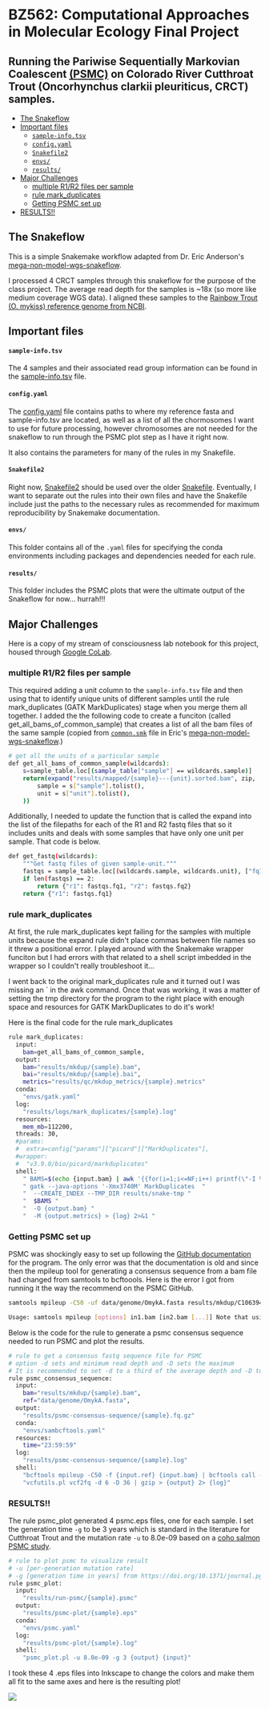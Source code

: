 BZ562: Computational Approaches in Molecular Ecology Final Project
==============
## Running the Pariwise Sequentially Markovian Coalescent [(PSMC)](https://github.com/lh3/psmc) on Colorado River Cutthroat Trout (Oncorhynchus clarkii pleuriticus, CRCT) samples. 

- [The Snakeflow](#the-snakeflow)
- [Important files](#important-files)
    - [`sample-info.tsv`](#sample-infotsv)
    - [`config.yaml`](#configyaml)
    - [`Snakefile2`](#snakefile2)
    - [`envs/`](#envs)
    - [`results/`](#results)
- [Major Challenges](#major-challenges)
    - [multiple R1/R2 files per sample](#multiple-r1r2-files-per-sample)
    - [rule mark_duplicates](#rule-mark_duplicates)
    - [Getting PSMC set up](#getting-psmc-set-up)
- [RESULTS!!](#results-1)

## The Snakeflow 
This is a simple Snakemake workflow adapted from Dr. Eric Anderson's [mega-non-model-wgs-snakeflow](https://github.com/eriqande/mega-non-model-wgs-snakeflow).

I processed 4 CRCT samples through this snakeflow for the purpose of the class project. The average read depth for the samples is ~18x (so more like medium coverage WGS data). I aligned these samples to the [Rainbow Trout (O. mykiss) reference genome from NCBI](https://www.ncbi.nlm.nih.gov/datasets/genome/GCF_013265735.2/). 

## Important files

#### `sample-info.tsv`

The 4 samples and their associated read group information can be found in the [sample-info.tsv](https://github.com/noelmclark/crct_snake_proj/blob/main/sample-info.tsv) file. 

#### `config.yaml`

The [config.yaml](https://github.com/noelmclark/crct_snake_proj/blob/main/config.yaml) file contains paths to where my reference fasta and sample-info.tsv are located, as well as a list of all the chormosomes I want to use for future processing, however chromosomes are not needed for the snakeflow to run through the PSMC plot step as I have it right now. 

It also contains the parameters for many of the rules in my Snakefile. 

#### `Snakefile2`

Right now, [Snakefile2](https://github.com/noelmclark/crct_snake_proj/blob/main/Snakefile2) should be used over the older [Snakefile](https://github.com/noelmclark/crct_snake_proj/blob/main/Snakefile). Eventually, I want to separate out the rules into their own files and have the Snakefile include just the paths to the necessary rules as recommended for maximum reproducibility by Snakemake documentation. 

#### `envs/`

This folder contains all of the `.yaml` files for specifying the conda environments including packages and dependencies needed for each rule. 

#### `results/`

This folder includes the PSMC plots that were the ultimate output of the Snakeflow for now... hurrah!!!


## Major Challenges
Here is a copy of my stream of consciousness lab notebook for this project, housed through [Google CoLab](https://colab.research.google.com/drive/1Y0s0Jg9Yp0PwF8AWMJVCd9wf3dBD61Lb#scrollTo=gh-sKP1V9L3a). 

### multiple R1/R2 files per sample

This required adding a unit column to the `sample-info.tsv` file and then using that to identify unique units of different samples until the rule mark_duplicates (GATK MarkDuplicates) stage when you merge them all together. I added the the following code to create a funciton (called get_all_bams_of_common_sample) that creates a list of all the bam files of the same sample (copied from [`common.smk`](https://github.com/eriqande/mega-non-model-wgs-snakeflow/blob/main/workflow/rules/common.smk) file in Eric's [mega-non-model-wgs-snakeflow](https://github.com/eriqande/mega-non-model-wgs-snakeflow).)

```sh
# get all the units of a particular sample
def get_all_bams_of_common_sample(wildcards):
    s=sample_table.loc[(sample_table["sample"] == wildcards.sample)]
    return(expand("results/mapped/{sample}---{unit}.sorted.bam", zip,
        sample = s["sample"].tolist(),
        unit = s["unit"].tolist(),
    ))
```
Additionally, I needed to update the function that is called the expand into the list of the filepaths for each of the R1 and R2 fastq files that so it includes units and deals with some samples that have only one unit per sample. That code is below. 

```sh
def get_fastq(wildcards):
    """Get fastq files of given sample-unit."""
    fastqs = sample_table.loc[(wildcards.sample, wildcards.unit), ["fq1", "fq2"]].dropna()
    if len(fastqs) == 2:
        return {"r1": fastqs.fq1, "r2": fastqs.fq2}
    return {"r1": fastqs.fq1}
```
### rule mark_duplicates

At first, the rule mark_duplicates kept failing for the samples with multiple units because the expand rule didn't place commas between file names so it threw a positional error. I played around with the Snakemake wrapper funciton but I had errors with that related to a shell script imbedded in the wrapper so I couldn't really troubleshoot it... 

I went back to the original mark_duplicates rule and it turned out I was missing an ` in the awk command. Once that was working, it was a matter of setting the tmp directory for the program to the right place with enough space and resources for GATK MarkDuplicates to do it's work! 

Here is the final code for the rule mark_duplicates

```sh
rule mark_duplicates:
  input:
    bam=get_all_bams_of_common_sample,
  output:
    bam="results/mkdup/{sample}.bam",
    bai="results/mkdup/{sample}.bai",
    metrics="results/qc/mkdup_metrics/{sample}.metrics"
  conda:
    "envs/gatk.yaml"
  log:
    "results/logs/mark_duplicates/{sample}.log"
  resources:
    mem_mb=112200,
  threads: 30,
  #params:
  #  extra=config["params"]["picard"]["MarkDuplicates"],
  #wrapper:
  #  "v3.9.0/bio/picard/markduplicates"
  shell:
    " BAMS=$(echo {input.bam} | awk '{{for(i=1;i<=NF;i++) printf(\"-I %s \", $i)}}'); "
    " gatk --java-options '-Xmx3740M' MarkDuplicates  "
    "  --CREATE_INDEX --TMP_DIR results/snake-tmp "
    "  $BAMS "
    "  -O {output.bam} "
    "  -M {output.metrics} > {log} 2>&1 "
```

### Getting PSMC set up

PSMC was shockingly easy to set up following the [GitHub documentation](https://github.com/lh3/psmc) for the program. The only error was that the documentation is old and since then the mpileup tool for generating a consensus sequence from a bam file had changed from samtools to bcftoools. Here is the error I got from running it the way the recommend on the PSMC GitHub.

```sh
samtools mpileup -C50 -uf data/genome/OmykA.fasta results/mkdup/C106394.bam | bcftools view -c - | vcfutils.pl vcf2fq -> Activating conda environment: .snakemake/conda/53c9e9ba288a1041ffacd5bee6699548_ mpileup: invalid option -- 'u'

Usage: samtools mpileup [options] in1.bam [in2.bam [...]] Note that using "samtools mpileup" to generate BCF or VCF files has been removed. To output these formats, please use "bcftools mpileup" instead. Error: Could not parse --min-ac - Use of uninitialized value $l in numeric lt (<) at /gpfs/alpine1/scratch/nomclark@colostate.edu/crct_snake_proj/.snakem> Use of uninitialized value $$l in numeric lt (<) at /gpfs/alpine1/scratch/nomclark@colostate.edu/crct_snake_proj/.snakem> Use of uninitialized value $l in numeric lt (<) at /gpfs/alpine1/scratch/nomclark@colostate.edu/crct_snake_proj/.snakem> [Thu May 2 12:47:28 2024] Error in rule psmc_consensus_sequence: jobid: 0 input: results/mkdup/C106394.bam, data/genome/OmykA.fasta output: results/psmc-consensus-sequence/C106394.fq.gz log: results/psmc-consensus-sequence/C106394.log (check log file(s) for error details) conda-env: /gpfs/alpine1/scratch/nomclark@colostate.edu/crct_snake_proj/.snakemake/conda/53c9e9ba288a1041ffacd5bee6> shell: samtools mpileup -C50 -uf data/genome/OmykA.fasta results/mkdup/C106394.bam | bcftools view -c - | vcfutils.pl > (one of the commands exited with non-zero exit code; note that snakemake uses bash strict mode!)
```
Below is the code for the rule to generate a psmc consensus sequence needed to run PSMC and plot the results. 

```sh
# rule to get a consensus fastq sequence file for PSMC
# option -d sets and minimum read depth and -D sets the maximum 
# It is recommended to set -d to a third of the average depth and -D to twice
rule psmc_consensus_sequence:
  input:
    bam="results/mkdup/{sample}.bam",
    ref="data/genome/OmykA.fasta",
  output:
    "results/psmc-consensus-sequence/{sample}.fq.gz"
  conda:
    "envs/sambcftools.yaml"
  resources:
    time="23:59:59"
  log:
    "results/psmc-consensus-sequence/{sample}.log"
  shell:
    "bcftools mpileup -C50 -f {input.ref} {input.bam} | bcftools call -c - | " 
    "vcfutils.pl vcf2fq -d 6 -D 36 | gzip > {output} 2> {log}"
```

### RESULTS!!
The rule psmc_plot generated 4 psmc.eps files, one for each sample. I set the generation time `-g` to be 3 years which is standard in the literature for Cutthroat Trout and the mutation rate `-u` to 8.0e-09 based on a [coho salmon PSMC study](https://doi.org/10.1371/journal.pgen.1010918).

```sh
# rule to plot psmc to visualize result
# -u [per-generation mutation rate]
# -g [generation time in years] from https://doi.org/10.1371/journal.pgen.1010918
rule psmc_plot:
  input:
    "results/run-psmc/{sample}.psmc"
  output:
    "results/psmc-plot/{sample}.eps"
  conda:
    "envs/psmc.yaml"
  log:
    "results/psmc-plot/{sample}.log"
  shell:
    "psmc_plot.pl -u 8.0e-09 -g 3 {output} {input}"
```
I took these 4 .eps files into Inkscape to change the colors and make them all fit to the same axes and here is the resulting plot!

![](README_files/all4_psmc.svg)<!-- -->
